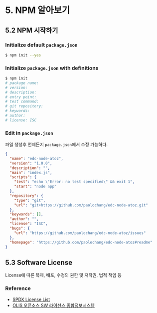 # 5. NPM 알아보기

## 5.2 NPM 시작하기

### Initialize default `package.json`

```bash
$ npm init --yes
```

### Initialize `package.json` with definitions

```bash
$ npm init
# package name:
# version:
# description:
# entry point:
# test command:
# git repository:
# keywords:
# author:
# license: ISC
```

### Edit in `package.json`

파일 생성후 언제든지 `package.json`에서 수정 가능하다.

```json
{
  "name": "edc-node-atoz",
  "version": "1.0.0",
  "description": "",
  "main": "index.js",
  "scripts": {
    "test": "echo \"Error: no test specified\" && exit 1",
    "start": "node app"
  },
  "repository": {
    "type": "git",
    "url": "git+https://github.com/paolochang/edc-node-atoz.git"
  },
  "keywords": [],
  "author": "",
  "license": "ISC",
  "bugs": {
    "url": "https://github.com/paolochang/edc-node-atoz/issues"
  },
  "homepage": "https://github.com/paolochang/edc-node-atoz#readme"
}
```

## 5.3 Software License

License에 따른 복제, 배포, 수정의 권한 및 저작권, 법적 책임 등

### Reference

- [SPDX License List](https://spdx.org/licenses/)
- [OLIS 오픈소스 SW 라이선스 종합정보시스템](https://www.olis.or.kr/license/Detailselect.do?lType=spdx&lId=1074)
